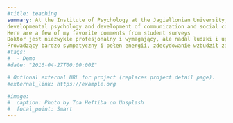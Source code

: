 ```yaml
---
#title: teaching
summary: At the Institute of Psychology at the Jagiellonian University, I teach subjects such as developmental psychology, research methods and intro to statistics, observation, cultural 
developmental psychology and development of communication and social cognition in early childhood.
Here are a few of my favorite comments from student surveys
Doktor jest niezwykle profesjonalny i wymagający, ale nadal ludzki i uprzejmy. Zawsze chętny do pomocy, świetnie przekazuje informacje i swoją wiedzę.
Prowadzący bardzo sympatyczny i pełen energii, zdecydowanie wzbudził zainteresowanie prezentowaną tematyką. Podziwiam cierpliwość i gotowość do pomocy.,, 
#tags:
#  - Demo
#date: "2016-04-27T00:00:00Z"

# Optional external URL for project (replaces project detail page).
#external_link: https://example.org

#image:
#  caption: Photo by Toa Heftiba on Unsplash
#  focal_point: Smart
---
```

